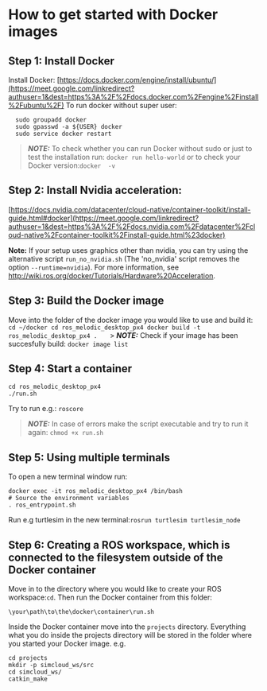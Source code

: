#  How to get started with Docker images

## Step 1: Install Docker
Install Docker: [https://docs.docker.com/engine/install/ubuntu/](https://meet.google.com/linkredirect?authuser=1&dest=https%3A%2F%2Fdocs.docker.com%2Fengine%2Finstall%2Fubuntu%2F)
To run docker without super user:
```
  sudo groupadd docker
  sudo gpasswd -a ${USER} docker
  sudo service docker restart
```

> **_NOTE:_** To check whether you can run Docker without sudo or just to test the installation run: 
	    `docker run hello-world` or to check your Docker version:`docker  -v`

## Step 2: Install Nvidia acceleration:
[https://docs.nvidia.com/datacenter/cloud-native/container-toolkit/install-guide.html#docker](https://meet.google.com/linkredirect?authuser=1&dest=https%3A%2F%2Fdocs.nvidia.com%2Fdatacenter%2Fcloud-native%2Fcontainer-toolkit%2Finstall-guide.html%23docker)

**Note:** If your setup uses graphics other than nvidia, you can try using the alternative script `run_no_nvidia.sh` (The 'no_nvidia' script removes the option `--runtime=nvidia`). For more information, see http://wiki.ros.org/docker/Tutorials/Hardware%20Acceleration.


## Step 3: Build the Docker image

Move into the folder of the docker image you would like to use and build it:
	```
	cd ~/docker
	cd ros_melodic_desktop_px4
	docker build -t ros_melodic_desktop_px4 .	
	```
	> **_NOTE:_** Check if your image has been succesfully build: `docker image list`

## Step 4: Start a container
	
```
cd ros_melodic_desktop_px4
./run.sh
```
Try to run e.g.: `roscore`
	
> **_NOTE:_**  In case of errors make the script executable and try to run it again: `chmod +x run.sh`


## Step 5: Using multiple terminals
To open a new terminal window run:
```
docker exec -it ros_melodic_desktop_px4 /bin/bash
# Source the environment variables
. ros_entrypoint.sh
```
Run e.g turtlesim in the new terminal:`rosrun turtlesim turtlesim_node`

## Step 6: Creating a ROS workspace, which is connected to the filesystem outside of the Docker container

Move in to the directory where you would like to create your ROS workspace:`cd`.
Then run the Docker container from this folder:
```
\your\path\to\the\docker\container\run.sh
```
Inside the Docker container move into the `projects` directory. Everything what you do inside the projects directory will be stored in the folder where you started your Docker image. e.g.
```
cd projects
mkdir -p simcloud_ws/src
cd simcloud_ws/
catkin_make
```